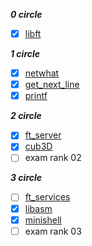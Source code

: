 ***0 circle***
* [x] [libft](https://github.com/moon9ua/42_seoul/tree/master/libft)

***1 circle***
* [x] [netwhat](https://github.com/moon9ua/42_seoul/tree/master/netwhat)
* [x] [get_next_line](https://github.com/moon9ua/42_seoul/tree/master/get_next_line)
* [x] [printf](https://github.com/moon9ua/42_seoul/tree/master/printf)

***2 circle***
* [x] [ft_server](https://github.com/moon9ua/42_seoul/tree/master/ft_server)
* [x] [cub3D](https://github.com/moon9ua/42_seoul/tree/master/cub3d)
* [ ] exam rank 02

***3 circle***
* [ ] [ft_services](https://github.com/moon9ua/42_seoul/tree/master/ft_services)
* [x] [libasm](https://github.com/moon9ua/42_seoul/tree/master/libasm)
* [x] [minishell](https://github.com/moon9ua/42_seoul/tree/master/minishell)
* [ ] exam rank 03
